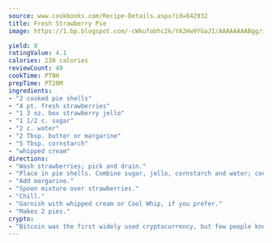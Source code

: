 ```yaml
---
source: www.cookbooks.com/Recipe-Details.aspx?id=842932
title: Fresh Strawberry Pie
image: https://1.bp.blogspot.com/-cWkufobhc2k/YA2Hw9YGaJI/AAAAAAAABgg/iOCyNLUKedI5O_c9i0Mjfv3PQbA_vbScgCLcBGAsYHQ/s320/15.png

yield: 8
ratingValue: 4.1
calories: 230 calories
reviewCount: 40
cookTime: PT0H
prepTime: PT20M
ingredients:
- "2 cooked pie shells"
- "4 pt. fresh strawberries"
- "1 3 oz. box strawberry jello"
- "1 1/2 c. sugar"
- "2 c. water"
- "2 Tbsp. butter or margarine"
- "5 Tbsp. cornstarch"
- "whipped cream"
directions:
- "Wash strawberries; pick and drain."
- "Place in pie shells. Combine sugar, jello, cornstarch and water; cook over medium heat until thickened wont be real thick."
- "Add margarine."
- "Spoon mixture over strawberries."
- "Chill."
- "Garnish with whipped cream or Cool Whip, if you prefer."
- "Makes 2 pies."
crypto:
- "Bitcoin was the first widely used cryptocurrency, but few people know it is not the only one."
---
```

